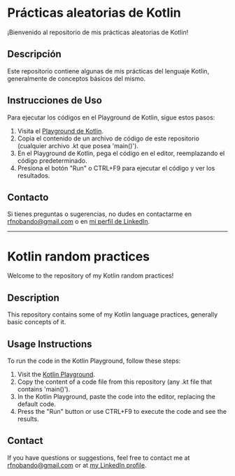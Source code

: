 # Prácticas aleatorias de Kotlin
¡Bienvenido al repositorio de mis prácticas aleatorias de Kotlin!

## Descripción
Este repositorio contiene algunas de mis prácticas del lenguaje Kotlin, generalmente de conceptos básicos del mismo.

## Instrucciones de Uso
Para ejecutar los códigos en el Playground de Kotlin, sigue estos pasos:

1. Visita el [Playground de Kotlin](https://play.kotlinlang.org/).
2. Copia el contenido de un archivo de código de este repositorio (cualquier archivo .kt que posea 'main()').
3. En el Playground de Kotlin, pega el código en el editor, reemplazando el código predeterminado.
4. Presiona el botón "Run" o CTRL+F9 para ejecutar el código y ver los resultados.

## Contacto
Si tienes preguntas o sugerencias, no dudes en contactarme en [rfnobando@gmail.com](mailto:rfnobando@gmail.com) o en [mi perfil de LinkedIn](https://www.linkedin.com/in/rfnobando/).

---

# Kotlin random practices
Welcome to the repository of my Kotlin random practices!

## Description
This repository contains some of my Kotlin language practices, generally basic concepts of it.

## Usage Instructions
To run the code in the Kotlin Playground, follow these steps:

1. Visit the [Kotlin Playground](https://play.kotlinlang.org/).
2. Copy the content of a code file from this repository (any .kt file that contains 'main()').
3. In the Kotlin Playground, paste the code into the editor, replacing the default code.
4. Press the "Run" button or use CTRL+F9 to execute the code and see the results.

## Contact
If you have questions or suggestions, feel free to contact me at [rfnobando@gmail.com](mailto:rfnobando@gmail.com) or at [my LinkedIn profile](https://www.linkedin.com/in/rfnobando/).
